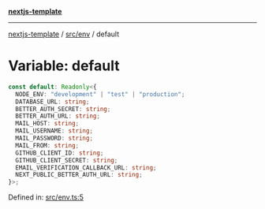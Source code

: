 [**nextjs-template**](README.md)

---

[nextjs-template](README.md) / [src/env](src.env.md) / default

# Variable: default

```ts
const default: Readonly<{
  NODE_ENV: "development" | "test" | "production";
  DATABASE_URL: string;
  BETTER_AUTH_SECRET: string;
  BETTER_AUTH_URL: string;
  MAIL_HOST: string;
  MAIL_USERNAME: string;
  MAIL_PASSWORD: string;
  MAIL_FROM: string;
  GITHUB_CLIENT_ID: string;
  GITHUB_CLIENT_SECRET: string;
  EMAIL_VERIFICATION_CALLBACK_URL: string;
  NEXT_PUBLIC_BETTER_AUTH_URL: string;
}>;
```

Defined in: [src/env.ts:5](https://github.com/mariolim96/Easy-Check-In/blob/e840a4393cceae48bed5204292fc61d73f9f5dbb/src/env.ts#L5)
